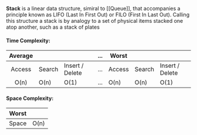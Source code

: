 **Stack** is a linear data structure, simiral to [[Queue]], that accompanies a principle known as LIFO (Last In First Out) or FILO (First In Last Out). Calling this structure a stack is by analogy to a set of physical items stacked one atop another, such as a stack of plates


#### Time Complexity:

|Average|||...|Worst|||
|:-:|-|-|:-:|-|-|-|
| Access | Search | Insert / Delete |...| Access | Search | Insert / Delete |
| O(n) | O(n) | O(1) |...| O(n) | O(n) | O(1)


#### Space Complexity:

|Worst| |
|:-:|-|
| Space | O(n) |